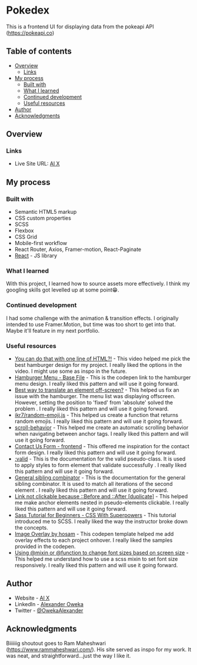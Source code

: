 # Pokedex

This is a frontend UI for displaying data from the pokeapi API (https://pokeapi.co)

## Table of contents

- [Overview](#overview)
  - [Links](#links)
- [My process](#my-process)
  - [Built with](#built-with)
  - [What I learned](#what-i-learned)
  - [Continued development](#continued-development)
  - [Useful resources](#useful-resources)
- [Author](#author)
- [Acknowledgments](#acknowledgments)

## Overview

### Links

- Live Site URL: [Al X](https://alexander-oweka.netlify.app)

## My process

### Built with

- Semantic HTML5 markup
- CSS custom properties
- SCSS
- Flexbox
- CSS Grid
- Mobile-first workflow
- React Router, Axios, Framer-motion, React-Paginate
- [React](https://reactjs.org/) - JS library

### What I learned

With this project, I learned how to source assets more effectively. I think my googling skills got levelled up at some point😁.

### Continued development

I had some challenge with the animation & transition effects. I originally intended to use Framer.Motion, but time was too short to get into that. Maybe it'll feature in my next portfolio.

### Useful resources

- [You can do that with one line of HTML?!](https://www.youtube.com/watch?v=Dr-dVbzZDf0&list=PLxBSSAEDXQzbKW6BUstg_qQ-SoFH8vOw_&index=31) - This video helped me pick the best hamburger design for my project. I really liked the options in the video. I might use some as inspo in the future.
- [Hamburger Menu - Base File](https://codepen.io/Homunculus84/pen/gOOqmvY) - This is the codepen link to the hamburger menu design. I really liked this pattern and will use it going forward.
- [Best way to translate an element off-screen?](https://stackoverflow.com/a/73366968) - This helped us fix an issue with the hamburger. The menu list was displaying offscreen. However, setting the position to 'fixed' from 'absolute' solved the problem . I really liked this pattern and will use it going forward.
- [ikr7/random-emoji.js](https://gist.github.com/ikr7/c72843556ef3a12014c3) - This helped us create a function that returns random emojis. I really liked this pattern and will use it going forward.
- [scroll-behavior](https://developer.mozilla.org/en-US/docs/Web/CSS/scroll-behavior) - This helped me create an automatic scrolling behavior when navigating between anchor tags. I really liked this pattern and will use it going forward.
- [Contact Us Form - frontend](https://codepen.io/JonLehman/pen/yOdbOG) - This offered me inspiration for the contact form design. I really liked this pattern and will use it going forward.
- [:valid](https://developer.mozilla.org/en-US/docs/Web/CSS/:valid) - This is the documentation for the valid pseudo-class. It is used to apply styles to form element that validate successfully . I really liked this pattern and will use it going forward.
- [General sibling combinator](https://developer.mozilla.org/en-US/docs/Web/CSS/General_sibling_combinator) - This is the documentation for the general sibling combinator. It is used to match all iterations of the second element . I really liked this pattern and will use it going forward.
- [Link not clickable because ::Before and ::After [duplicate]](https://stackoverflow.com/a/49487195) - This helped me make anchor elements nested in pseudo-elements clickable. I really liked this pattern and will use it going forward.
- [Sass Tutorial for Beginners - CSS With Superpowers](https://youtu.be/_a5j7KoflTs) - This tutorial introduced me to SCSS. I really liked the way the instructor broke down the concepts.
- [Image Overlay by hosam](https://codepen.io/hdoma1/pen/xxZRqNE?editors=1100) - This codepen template helped me add overlay effects to each project onhover. I really liked the samples provided in the codepen.
- [Using @mixin or @function to change font sizes based on screen size](https://stackoverflow.com/questions/64428683/using-mixin-or-function-to-change-font-sizes-based-on-screen-size) - This helped me understand how to use a scss mixin to set font size responsively. I really liked this pattern and will use it going forward.

## Author

- Website - [Al X](https://alexander-oweka.netlify.app)
- LinkedIn - [Alexander Oweka](https://www.linkedin.com/in/alexander-oweka-6bb086166/)
- Twitter - [@OwekaAlexander](https://twitter.com/OwekaAlexander)

## Acknowledgments

Biiiiiig shoutout goes to Ram Maheshwari (https://www.rammaheshwari.com/). His site served as inspo for my work. It was neat, and straightforward...just the way I like it.
